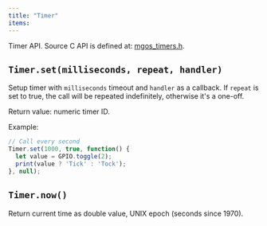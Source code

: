 ```yaml
---
title: "Timer"
items:
---
```


Timer API. Source C API is defined at:
[mgos_timers.h](https://github.com/cesanta/mongoose-os/blob/master/fw/src/mgos_timers.h).



## **`Timer.set(milliseconds, repeat, handler)`**
Setup timer with `milliseconds` timeout and `handler` as a callback.
If `repeat` is set to true, the call will be repeated indefinitely,
otherwise it's a one-off.

Return value: numeric timer ID.

Example:
```javascript
// Call every second
Timer.set(1000, true, function() {
  let value = GPIO.toggle(2);
  print(value ? 'Tick' : 'Tock');
}, null);
```



## **`Timer.now()`**
Return current time as double value, UNIX epoch (seconds since 1970).

